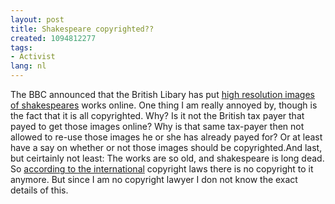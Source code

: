```yaml
---
layout: post
title: Shakespeare copyrighted??
created: 1094812277
tags:
- Activist
lang: nl
---
```

The BBC announced that the British Libary has put [high resolution images of shakespeares](http://prodigi.bl.uk/treasures/shakespeare/record.asp) works online. One thing I am really annoyed by, though is the fact that it is all copyrighted. Why? Is it not the British tax payer that payed to get those images online? Why is that same tax-payer then not allowed to re-use those images he or she has already payed for? Or at least have a say on whether or not those images should be copyrighted.And last, but ceirtainly not  least: The works are so old, and shakespeare is long dead. So [according to the international](http://www.copyright.gov/circs/circ1.html#hlc) copyright laws there is no copyright to it anymore.  But since I am no copyright lawyer I don not know the exact details of this.
